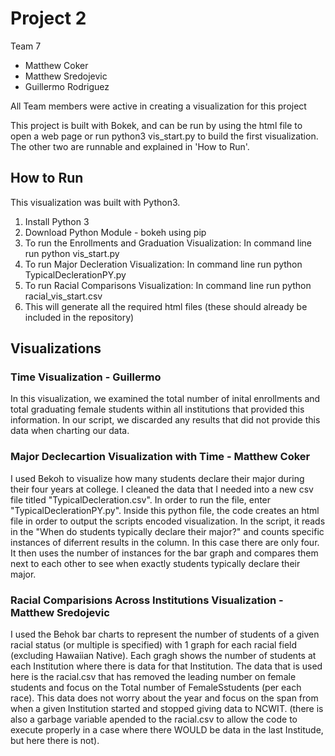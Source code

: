 # Project 2
Team 7
 
 <ul>
    <li>Matthew Coker</li>
    <li>Matthew Sredojevic</li>
    <li>Guillermo Rodriguez</li>
</ul>
All Team members were active in creating a visualization for this project

This project is built with Bokek, and can be run by using the html file to open a web page or run python3 vis_start.py to build the first visualization. The other two are runnable and explained in 'How to Run'.

<h2>How to Run</h2>
This visualization was built with Python3.
<ol>
  <li>Install Python 3</li>
  <li>Download Python Module - bokeh using pip</li>
  <li>To run the Enrollments and Graduation Visualization: In command line run python vis_start.py</li>
  <li>To run Major Decleration Visualization: In command line run python TypicalDeclerationPY.py</li>
  <li>To run Racial Comparisons Visualization: In command line run python racial_vis_start.csv</li>
  <li>This will generate all the required html files (these should already be included in the repository)</li>
</ol>

<h2>Visualizations</h2>
<h3>Time Visualization - Guillermo</h3>
In this visualization, we examined the total number of inital enrollments and total graduating female students within all institutions that provided this information. In our script, we discarded any results that did not provide this data when charting our data.

<h3>Major Declecartion Visualization with Time - Matthew Coker</h3>
I used Bekoh to visualize how many students declare their major during their four years at college. I cleaned the data that I needed into a new csv file titled "TypicalDecleration.csv". In order to run the file, enter "TypicalDeclerationPY.py". Inside this python file, the code creates an html file in order to output the scripts encoded visualization. In the script, it reads in the "When do students typically declare their major?" and counts specific instances of diferrent results in the column. In this case there are only four. It then uses the number of instances for the bar graph and compares them next to each other to see when exactly students typically declare their major.

<h3>Racial Comparisions Across Institutions Visualization - Matthew Sredojevic</h3>
I used the Behok bar charts to represent the number of students of a given racial status (or multiple is specified) with 1 graph for each racial field (excluding Hawaiian Native). Each gragh shows the number of students at each Institution where there is data for that Institution. The data that is used here is the racial.csv that has removed the leading number on female students and focus on the Total number of FemaleSstudents (per each race). This data does not worry about the year and focus on the span from when a given Institution started and stopped giving data to NCWIT. (there is also a garbage variable apended to the racial.csv to allow the code to execute properly in a case where there WOULD be data in the last Institude, but here there is not).